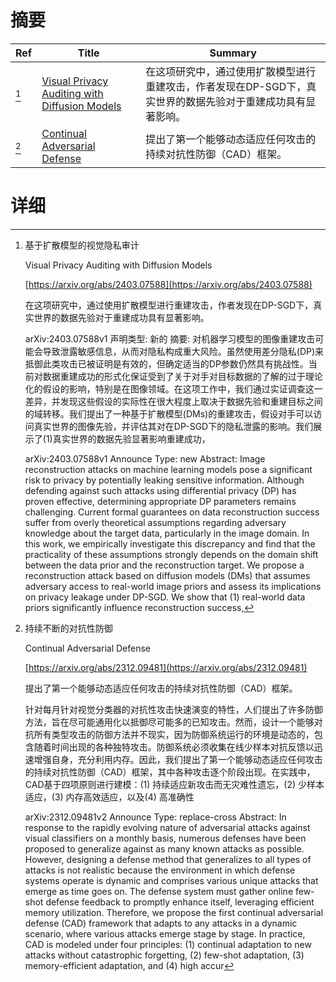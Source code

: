 # 摘要

| Ref | Title | Summary |
| --- | --- | --- |
| [^1] | [Visual Privacy Auditing with Diffusion Models](https://arxiv.org/abs/2403.07588) | 在这项研究中，通过使用扩散模型进行重建攻击，作者发现在DP-SGD下，真实世界的数据先验对于重建成功具有显著影响。 |
| [^2] | [Continual Adversarial Defense](https://arxiv.org/abs/2312.09481) | 提出了第一个能够动态适应任何攻击的持续对抗性防御（CAD）框架。 |

# 详细

[^1]: 基于扩散模型的视觉隐私审计

    Visual Privacy Auditing with Diffusion Models

    [https://arxiv.org/abs/2403.07588](https://arxiv.org/abs/2403.07588)

    在这项研究中，通过使用扩散模型进行重建攻击，作者发现在DP-SGD下，真实世界的数据先验对于重建成功具有显著影响。

    

    arXiv:2403.07588v1 声明类型: 新的 摘要: 对机器学习模型的图像重建攻击可能会导致泄露敏感信息，从而对隐私构成重大风险。虽然使用差分隐私(DP)来抵御此类攻击已被证明是有效的，但确定适当的DP参数仍然具有挑战性。当前对数据重建成功的形式化保证受到了关于对手对目标数据的了解的过于理论化的假设的影响，特别是在图像领域。在这项工作中，我们通过实证调查这一差异，并发现这些假设的实际性在很大程度上取决于数据先验和重建目标之间的域转移。我们提出了一种基于扩散模型(DMs)的重建攻击，假设对手可以访问真实世界的图像先验，并评估其对在DP-SGD下的隐私泄露的影响。我们展示了(1)真实世界的数据先验显著影响重建成功，

    arXiv:2403.07588v1 Announce Type: new  Abstract: Image reconstruction attacks on machine learning models pose a significant risk to privacy by potentially leaking sensitive information. Although defending against such attacks using differential privacy (DP) has proven effective, determining appropriate DP parameters remains challenging. Current formal guarantees on data reconstruction success suffer from overly theoretical assumptions regarding adversary knowledge about the target data, particularly in the image domain. In this work, we empirically investigate this discrepancy and find that the practicality of these assumptions strongly depends on the domain shift between the data prior and the reconstruction target. We propose a reconstruction attack based on diffusion models (DMs) that assumes adversary access to real-world image priors and assess its implications on privacy leakage under DP-SGD. We show that (1) real-world data priors significantly influence reconstruction success, 
    
[^2]: 持续不断的对抗性防御

    Continual Adversarial Defense

    [https://arxiv.org/abs/2312.09481](https://arxiv.org/abs/2312.09481)

    提出了第一个能够动态适应任何攻击的持续对抗性防御（CAD）框架。

    

    针对每月针对视觉分类器的对抗性攻击快速演变的特性，人们提出了许多防御方法，旨在尽可能通用化以抵御尽可能多的已知攻击。然而，设计一个能够对抗所有类型攻击的防御方法并不现实，因为防御系统运行的环境是动态的，包含随着时间出现的各种独特攻击。防御系统必须收集在线少样本对抗反馈以迅速增强自身，充分利用内存。因此，我们提出了第一个能够动态适应任何攻击的持续对抗性防御（CAD）框架，其中各种攻击逐个阶段出现。在实践中，CAD基于四项原则进行建模：(1) 持续适应新攻击而无灾难性遗忘，(2) 少样本适应，(3) 内存高效适应，以及(4) 高准确性

    arXiv:2312.09481v2 Announce Type: replace-cross  Abstract: In response to the rapidly evolving nature of adversarial attacks against visual classifiers on a monthly basis, numerous defenses have been proposed to generalize against as many known attacks as possible. However, designing a defense method that generalizes to all types of attacks is not realistic because the environment in which defense systems operate is dynamic and comprises various unique attacks that emerge as time goes on. The defense system must gather online few-shot defense feedback to promptly enhance itself, leveraging efficient memory utilization. Therefore, we propose the first continual adversarial defense (CAD) framework that adapts to any attacks in a dynamic scenario, where various attacks emerge stage by stage. In practice, CAD is modeled under four principles: (1) continual adaptation to new attacks without catastrophic forgetting, (2) few-shot adaptation, (3) memory-efficient adaptation, and (4) high accur
    

